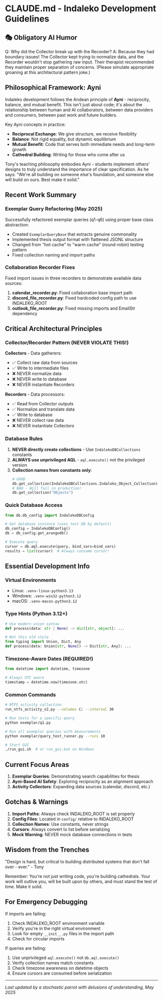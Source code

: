 # CLAUDE.md - Indaleko Development Guidelines

## 🎭 Obligatory AI Humor
Q: Why did the Collector break up with the Recorder?
A: Because they had boundary issues! The Collector kept trying to normalize data, and the Recorder wouldn't stop gathering raw input. Their therapist recommended they maintain proper separation of concerns. (Please simulate appropriate groaning at this architectural pattern joke.)

## Philosophical Framework: Ayni

Indaleko development follows the Andean principle of **Ayni** - reciprocity, balance, and mutual benefit. This isn't just about code; it's about the relationship between human and AI collaborators, between data providers and consumers, between past work and future builders.

Key Ayni concepts in practice:
- **Reciprocal Exchange**: We give structure, we receive flexibility
- **Balance**: Not rigid equality, but dynamic equilibrium
- **Mutual Benefit**: Code that serves both immediate needs and long-term growth
- **Cathedral Building**: Writing for those who come after us

Tony's teaching philosophy embodies Ayni - students implement others' designs to truly understand the importance of clear specification. As he says: "We're all building on someone else's foundation, and someone else will build on ours. Best make it solid."

## Recent Work Summary

### Exemplar Query Refactoring (May 2025)
Successfully refactored exemplar queries (q1-q6) using proper base class abstraction:
- Created `ExemplarQueryBase` that extracts genuine commonality
- Implemented thesis output format with flattened JSONL structure
- Changed from "hot cache" to "warm cache" (round-robin) testing pattern
- Fixed collection naming and import paths

### Collaboration Recorder Fixes
Fixed import issues in three recorders to demonstrate available data sources:
1. **calendar_recorder.py**: Fixed collaboration base import path
2. **discord_file_recorder.py**: Fixed hardcoded config path to use INDALEKO_ROOT
3. **outlook_file_recorder.py**: Fixed missing imports and EmailStr dependency

## Critical Architectural Principles

### Collector/Recorder Pattern (NEVER VIOLATE THIS!)

**Collectors** - Data gatherers:
- ✅ Collect raw data from sources
- ✅ Write to intermediate files
- ❌ NEVER normalize data
- ❌ NEVER write to database
- ❌ NEVER instantiate Recorders

**Recorders** - Data processors:
- ✅ Read from Collector outputs
- ✅ Normalize and translate data
- ✅ Write to database
- ❌ NEVER collect raw data
- ❌ NEVER instantiate Collectors

### Database Rules

1. **NEVER directly create collections** - Use `IndalekoDBCollections` constants
2. **ALWAYS use unprivileged AQL** - `aql.execute()` not the privileged version
3. **Collection names from constants only**:
   ```python
   # GOOD
   db.get_collection(IndalekoDBCollections.Indaleko_Object_Collection)
   # BAD - Will fail in production!
   db.get_collection("Objects")
   ```

### Quick Database Access
```python
from db.db_config import IndalekoDBConfig

# Get database instance (uses test DB by default)
db_config = IndalekoDBConfig()
db = db_config.get_arangodb()

# Execute query
cursor = db.aql.execute(query, bind_vars=bind_vars)
results = list(cursor)  # Always consume cursor!
```

## Essential Development Info

### Virtual Environments
- Linux: `.venv-linux-python3.13`
- Windows: `.venv-win32-python3.12`
- macOS: `.venv-macos-python3.12`

### Type Hints (Python 3.12+)
```python
# Use modern union syntax
def process(data: str | None) -> dict[str, object]: ...

# Not this old style
from typing import Union, Dict, Any
def process(data: Union[str, None]) -> Dict[str, Any]: ...
```

### Timezone-Aware Dates (REQUIRED!)
```python
from datetime import datetime, timezone

# Always UTC aware
timestamp = datetime.now(timezone.utc)
```

### Common Commands
```bash
# NTFS activity collection
run_ntfs_activity_v2.py --volumes C: --interval 30

# Run tests for a specific query
python exemplar/q1.py

# Run all exemplar queries with measurements
python exemplar/query_test_runner.py --runs 10

# Start GUI
./run_gui.sh  # or run_gui.bat on Windows
```

## Current Focus Areas

1. **Exemplar Queries**: Demonstrating search capabilities for thesis
2. **Ayni-Based AI Safety**: Exploring reciprocity as an alignment approach
3. **Activity Collectors**: Expanding data sources (calendar, discord, etc.)

## Gotchas & Warnings

1. **Import Paths**: Always check INDALEKO_ROOT is set properly
2. **Config Files**: Located in `config/` relative to INDALEKO_ROOT
3. **Collection Names**: Use constants, never strings
4. **Cursors**: Always convert to list before serializing
5. **Mock Warning**: NEVER mock database connections in tests

## Wisdom from the Trenches

"Design is hard, but critical to building distributed systems that don't fall over - ever." - Tony

Remember: You're not just writing code, you're building cathedrals. Your work will outlive you, will be built upon by others, and must stand the test of time. Make it solid.

## For Emergency Debugging

If imports are failing:
1. Check INDALEKO_ROOT environment variable
2. Verify you're in the right virtual environment
3. Look for empty `__init__.py` files in the import path
4. Check for circular imports

If queries are failing:
1. Use unprivileged `aql.execute()` not `db.aql.execute()`
2. Verify collection names match constants
3. Check timezone awareness on datetime objects
4. Ensure cursors are consumed before serialization

---
*Last updated by a stochastic parrot with delusions of understanding, May 2025*